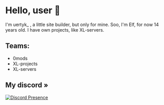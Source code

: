 # Hello, user 👏
I'm uertyk_ , a little site builder, but only for mine. Soo, I'm Elf, for now 14 years old. I have own projects, like XL-servers.
## Teams:
- 0mods
- XL-projects
- XL-servers

## My discord »
[![Discord Presence](https://lanyard.cnrad.dev/api/1222055351629910056?borderRadius=10px&idleMessage=Right%20now%2C%20I'm%20non-active%2C%20please%20stend%20by&theme=dark&showDisplayName=true&bg=141421)](https://discord.com/users/1222055351629910056)
